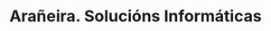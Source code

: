 ---
title: "Arañeira. Solucións Informáticas"
url: /padron/araneira-solucions-informaticas/
shop: Computer
---
